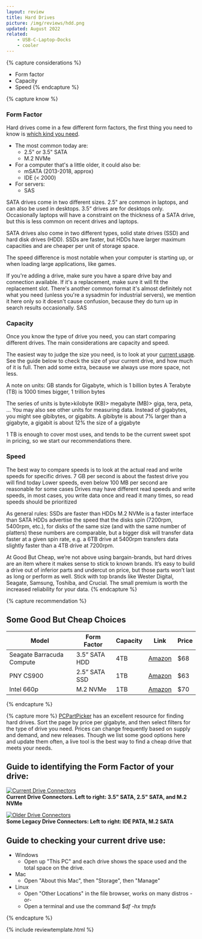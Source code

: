 ```yaml
---
layout: review
title: Hard Drives
picture: /img/reviews/hdd.png
updated: August 2022
related:
    - USB-C-Laptop-Docks
    - cooler
---
```


{% capture considerations %}
- Form factor
- Capacity
- Speed
{% endcapture %}

{% capture know %}

### Form Factor
Hard drives come in a few different form factors, the first thing you need to know is [which kind you need](#idform).
- The most common today are:
  - 2.5" or 3.5" SATA
  - M.2 NVMe
- For a computer that's a little older, it could also be:
  - mSATA (2013-2018, approx)
  - IDE (< 2000)
- For servers:
  - SAS

SATA drives come in two different sizes. 2.5" are common in laptops, and can also be used in desktops. 3.5“ drives are for desktops only. Occasionally laptops will have a constraint on the thickness of a SATA drive, but this is less common on recent drives and laptops.

SATA drives also come in two different types, solid state drives (SSD) and hard disk drives (HDD). SSDs are faster, but HDDs have larger maximum capacities and are cheaper per unit of storage space.

The speed difference is most notable when your computer is starting up, or when loading large applications, like games. 

If you're adding a drive, make sure you have a spare drive bay and connection available. If it's a replacement, make sure it will fit the replacement slot.
There's another common format it's almost definitely not what you need (unless you're a sysadmin for industrial servers), we mention it here only so it doesn't cause confusion, because they do turn up in search results occasionally.
SAS

### Capacity
Once you know the type of drive you need, you can start comparing different drives. The main considerations are capacity and speed.

The easiest way to judge the size you need, is to look at your [current usage](#idusage). See the guide below to check the size of your current drive, and how much of it is full. Then add some extra, because we always use more space, not less.

A note on units:
GB stands for Gigabyte, which is 1 billion bytes
A Terabyte (TB) is 1000 times bigger, 1 trillion bytes

The series of units is byte>kilobyte (KB)> megabyte (MB)> giga, tera, peta, …
You may also see other units for measuring data. Instead of gigabytes, you might see gibibytes, or gigabits. A gibibyte is about 7% larger than a gigabyte, a gigabit is about 12% the size of a gigabyte

1 TB is enough to cover most uses, and tends to be the current sweet spot in pricing, so we start our recommendations there.

### Speed

The best way to compare speeds is to look at the actual read and write speeds for specific drives. 
7 GB per second is about the fastest drive you will find today
Lower speeds, even below 100 MB per second are reasonable for some cases
Drives may have different read speeds and write speeds, in most cases, you write data once and read it many times, so read speeds should be prioritized

As general rules:
SSDs are faster than HDDs
M.2 NVMe is a faster interface than SATA
HDDs advertise the speed that the disks spin (7200rpm, 5400rpm, etc.), for disks of the same size (and with the same number of platters) these numbers are comparable, but a bigger disk will transfer data faster at a given spin rate, e.g. a 6TB drive at 5400rpm transfers data slightly faster than a 4TB drive at 7200rpm.

At Good But Cheap, we’re not above using bargain-brands, but hard drives are an item where it makes sense to stick to known brands. It’s easy to build a drive out of inferior parts and undercut on price, but those parts won’t last as long or perform as well. Stick with top brands like Wester Digital, Seagate, Samsung, Toshiba, and Crucial. The small premium is worth the increased reliability for your data.
{% endcapture %}

{% capture recommendation %}

## Some Good But Cheap Choices
|Model|Form Factor|Capacity|Link|Price|
|---|---|---|---|---|
|Seagate Barracuda Compute|3.5” SATA HDD|4TB|[Amazon](https://www.amazon.com/dp/B07D9C7SQH)|$68|
|PNY CS900|2.5” SATA SSD|1TB|[Amazon](https://www.amazon.com/dp/B07Y5VDNT9)|$63|
|Intel 660p|M.2 NVMe|1TB|[Amazon](https://www.amazon.com/dp/B07GCL6BR4)|$70|
{% endcapture %}

{% capture more %}
[PCPartPicker](https://pcpartpicker.com/products/internal-hard-drive/#sort=ppgb) has an excellent resource for finding hard drives. Sort the page by price per gigabyte, and then select filters for the type of drive you need.
Prices can change frequently based on supply and demand, and new releases. Though we list some good options here and update them often, a live tool is the best way to find a cheap drive that meets your needs.

<a name="idform"></a>
## Guide to identifying the Form Factor of your drive:
<div class="col-md-12 col-sm-12 portfolio-item">
  <a class="portfolio-link" href="/review/hard-drives">
    <img class="img-fluid" src="/img/reviews/hard-drives/connectors.jpg" alt="Current Drive Connectors">
  </a>
  <div class="portfolio-caption">
    <strong>Current Drive Connectors. Left to right: 3.5" SATA, 2.5" SATA, and M.2 NVMe</strong>
    <p class="text-muted"></p>
  </div>
</div>

<div class="col-md-12 col-sm-12 portfolio-item">
  <a class="portfolio-link" href="/review/hard-drives">
    <img class="img-fluid" src="/img/reviews/hard-drives/legacy.jpg" alt="Older Drive Connectors">
  </a>
  <div class="portfolio-caption">
    <strong>Some Legacy Drive Connectors: Left to right: IDE PATA, M.2 SATA</strong>
    <p class="text-muted"></p>
  </div>
</div>

<a name="idusage"></a>
## Guide to checking your current drive use:
- Windows
  - Open up "This PC" and each drive shows the space used and the total space on the drive.
- Mac
  - Open "About this Mac", then "Storage", then "Manage"
- Linux
  - Open "Other Locations" in the file browser, works on many distros -or-
  - Open a terminal and use the command $*df -hx tmpfs*

{% endcapture %}

{% include reviewtemplate.html %}